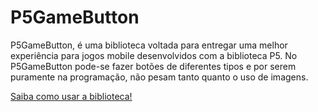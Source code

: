 # P5GameButton

P5GameButton, é uma biblioteca voltada para entregar uma melhor experiência para jogos mobile desenvolvidos com a biblioteca P5.
No P5GameButton pode-se fazer botões de diferentes tipos e por serem puramente na programação, não pesam tanto quanto o uso de imagens.

[Saiba como usar a biblioteca!](https://zepetomorro.notion.site/P5GameButton-542f8a5547be449ebc393e83f8db96e3)
